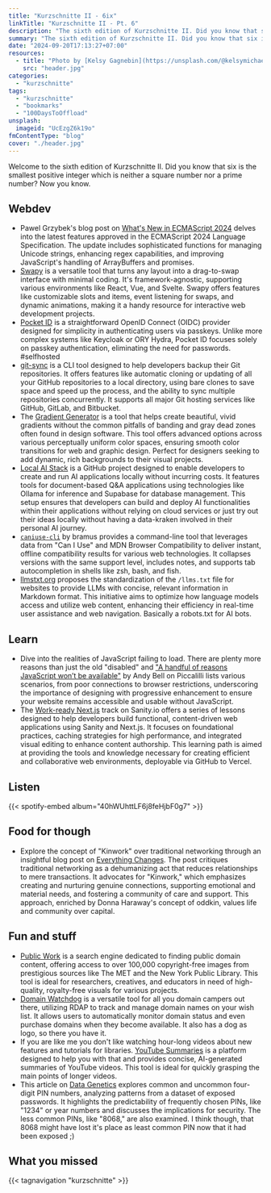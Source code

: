 ```yaml
---
title: "Kurzschnitte II - 6ix"
linkTitle: "Kurzschnitte II - Pt. 6"
description: "The sixth edition of Kurzschnitte II. Did you know that six is the smallest positive integer which is neither a square number nor a prime number? Now you know."
summary: "The sixth edition of Kurzschnitte II. Did you know that six is the smallest positive integer which is neither a square number nor a prime number? Now you know."
date: "2024-09-20T17:13:27+07:00"
resources:
  - title: "Photo by [Kelsy Gagnebin](https://unsplash.com/@kelsymichael) via [Unsplash](https://unsplash.com/)"
    src: "header.jpg"
categories:
  - "kurzschnitte"
tags:
  - "kurzschnitte"
  - "bookmarks"
  - "100DaysToOffload"
unsplash:
  imageid: "UcEzgZ6k19o"
fmContentType: "blog"
cover: "./header.jpg"
---
```


Welcome to the sixth edition of Kurzschnitte II. Did you know that six is the smallest positive integer which is neither a square number nor a prime number? Now you know.

## Webdev

- Pawel Grzybek's blog post on [What's New in ECMAScript 2024](https://pawelgrzybek.com/whats-new-in-ecmascript-2024/) delves into the latest features approved in the ECMAScript 2024 Language Specification. The update includes sophisticated functions for managing Unicode strings, enhancing regex capabilities, and improving JavaScript's handling of ArrayBuffers and promises.
- [Swapy](https://swapy.tahazsh.com/) is a versatile tool that turns any layout into a drag-to-swap interface with minimal coding. It's framework-agnostic, supporting various environments like React, Vue, and Svelte. Swapy offers features like customizable slots and items, event listening for swaps, and dynamic animations, making it a handy resource for interactive web development projects.
- [Pocket ID](https://github.com/stonith404/pocket-id) is a straightforward OpenID Connect (OIDC) provider designed for simplicity in authenticating users via passkeys. Unlike more complex systems like Keycloak or ORY Hydra, Pocket ID focuses solely on passkey authentication, eliminating the need for passwords. #selfhosted
- [git-sync](https://github.com/AkashRajpurohit/git-sync) is a CLI tool designed to help developers backup their Git repositories. It offers features like automatic cloning or updating of all your GitHub repositories to a local directory, using bare clones to save space and speed up the process, and the ability to sync multiple repositories concurrently. It supports all major Git hosting services like GitHub, GitLab, and Bitbucket.
- The [Gradient Generator](https://www.learnui.design/tools/gradient-generator.html) is a tool that helps create beautiful, vivid gradients without the common pitfalls of banding and gray dead zones often found in design software. This tool offers advanced options across various perceptually uniform color spaces, ensuring smooth color transitions for web and graphic design. Perfect for designers seeking to add dynamic, rich backgrounds to their visual projects.
- [Local AI Stack](https://github.com/ykhli/local-ai-stack) is a GitHub project designed to enable developers to create and run AI applications locally without incurring costs. It features tools for document-based Q&A applications using technologies like Ollama for inference and Supabase for database management. This setup ensures that developers can build and deploy AI functionalities within their applications without relying on cloud services or just try out their ideas locally without having a data-kraken involved in their personal AI journey.
- [`caniuse-cli`](https://github.com/bramus/caniuse-cli) by bramus provides a command-line tool that leverages data from "Can I Use" and MDN Browser Compatibility to deliver instant, offline compatibility results for various web technologies. It collapses versions with the same support level, includes notes, and supports tab autocompletion in shells like zsh, bash, and fish.
- [llmstxt.org](https://llmstxt.org/) proposes the standardization of the `/llms.txt` file for websites to provide LLMs with concise, relevant information in Markdown format. This initiative aims to optimize how language models access and utilize web content, enhancing their efficiency in real-time user assistance and web navigation. Basically a robots.txt for AI bots. 

## Learn

- Dive into the realities of JavaScript failing to load. There are plenty more reasons than just the old "disabled" and ["A handful of reasons JavaScript won’t be available"](https://piccalil.li/blog/a-handful-of-reasons-javascript-wont-be-available/) by Andy Bell on Piccalilli lists various scenarios, from poor connections to browser restrictions, underscoring the importance of designing with progressive enhancement to ensure your website remains accessible and usable without JavaScript.
- The [Work-ready Next.js](https://www.sanity.io/learn/track/work-ready-next-js) track on Sanity.io offers a series of lessons designed to help developers build functional, content-driven web applications using Sanity and Next.js. It focuses on foundational practices, caching strategies for high performance, and integrated visual editing to enhance content authorship. This learning path is aimed at providing the tools and knowledge necessary for creating efficient and collaborative web environments, deployable via GitHub to Vercel.

## Listen

{{< spotify-embed album="40hWUhttLF6j8feHjbF0g7" >}}

## Food for though

- Explore the concept of "Kinwork" over traditional networking through an insightful blog post on [Everything Changes](https://everythingchanges.us/blog/make-kin-not-nets/). The post critiques traditional networking as a dehumanizing act that reduces relationships to mere transactions. It advocates for "Kinwork," which emphasizes creating and nurturing genuine connections, supporting emotional and material needs, and fostering a community of care and support. This approach, enriched by Donna Haraway's concept of oddkin, values life and community over capital.

## Fun and stuff

- [Public Work](https://public.work/) is a search engine dedicated to finding public domain content, offering access to over 100,000 copyright-free images from prestigious sources like The MET and the New York Public Library. This tool is ideal for researchers, creatives, and educators in need of high-quality, royalty-free visuals for various projects.
- [Domain Watchdog](https://github.com/maelgangloff/domain-watchdog) is a versatile tool for all you domain campers out there, utilizing RDAP to track and manage domain names on your wish list. It allows users to automatically monitor domain status and even purchase domains when they become available. It also has a dog as logo, so there you have it.
- If you are like me you don't like watching hour-long videos about new features and tutorials for libraries. [YouTube Summaries](https://www.youtubesummaries.com/) is a platform designed to help you with that and provides concise, AI-generated summaries of YouTube videos. This tool is ideal for quickly grasping the main points of longer videos.
- This article on [Data Genetics](http://datagenetics.com/blog/september32012/index.html) explores common and uncommon four-digit PIN numbers, analyzing patterns from a dataset of exposed passwords. It highlights the predictability of frequently chosen PINs, like "1234" or year numbers and discusses the implications for security. The less common PINs, like "8068," are also examined. I think though, that 8068 might have lost it's place as least common PIN now that it had been exposed ;)

## What you missed

{{< tagnavigation "kurzschnitte" >}}
